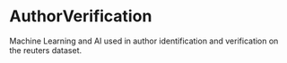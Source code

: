 # AuthorVerification
Machine Learning and AI used in author identification and verification on the reuters dataset.
